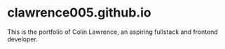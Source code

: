 # clawrence005.github.io

This is the portfolio of Colin Lawrence, an aspiring fullstack and frontend developer.

